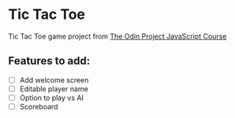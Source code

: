 # Tic Tac Toe

Tic Tac Toe game project from [The Odin Project JavaScript Course](https://www.theodinproject.com/lessons/node-path-javascript-tic-tac-toe)

## Features to add:

- [ ] Add welcome screen
- [ ] Editable player name
- [ ] Option to play vs AI
- [ ] Scoreboard
